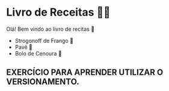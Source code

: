 # Livro de Receitas :man_cook:

Olá! Bem vindo ao livro de recitas :page_facing_up:

- Strogonoff de Frango :chicken:
- Pavê :cake:
- Bolo de Cenoura :cake:


## EXERCÍCIO PARA APRENDER UTILIZAR O VERSIONAMENTO.
